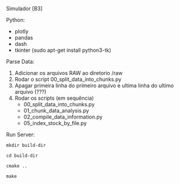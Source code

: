 Simulador [B3]

Python:

- plotly
- pandas
- dash
- tkinter (sudo apt-get install python3-tk)

Parse Data:

1. Adicionar os arquivos RAW ao diretorio /raw
2. Rodar o script 00_split_data_into_chunks.py
3. Apagar primeira linha do primeiro arquivo e ultima linha do ultimo arquivo (???)
4. Rodar os scripts (em sequência)
    - 00_split_data_into_chunks.py
    - 01_chunk_data_analysis.py
    - 02_compile_data_information.py
    - 05_index_stock_by_file.py

Run Server:
```
mkdir build-dir

cd build-dir

cmake ..

make
```